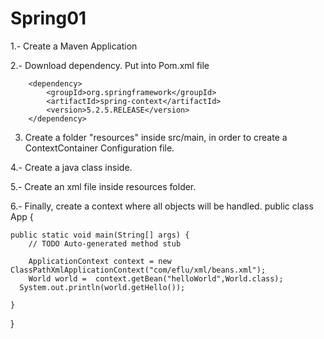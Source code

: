 # Spring01

1.- Create a Maven Application

2.- Download dependency. Put into Pom.xml file

		<dependency>
			<groupId>org.springframework</groupId>
			<artifactId>spring-context</artifactId>
			<version>5.2.5.RELEASE</version>
		</dependency>
3. Create a folder "resources" inside src/main, in order to create a ContextContainer Configuration file.

4.- Create a java class inside.

5.- Create an xml file inside resources folder.

<bean id="helloWorld" class="com.eflu.beans.World">
	<property name="hello" value="Hello World"></property>
</bean>

6.- Finally, create a context where all objects will be handled.
public class App {

	public static void main(String[] args) {
		// TODO Auto-generated method stub

		ApplicationContext context = new ClassPathXmlApplicationContext("com/eflu/xml/beans.xml");
		World world =  context.getBean("helloWorld",World.class);
	  System.out.println(world.getHello());
	    
	}

}
